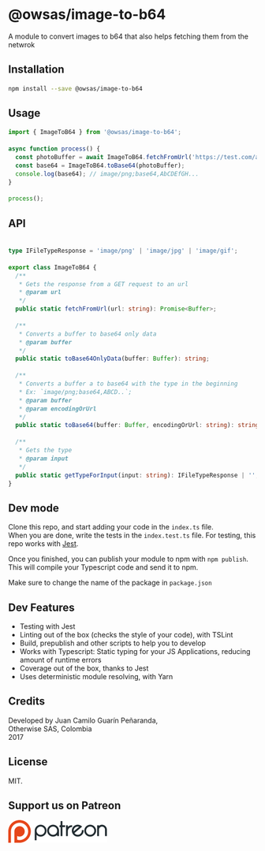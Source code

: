 # @owsas/image-to-b64

A module to convert images to b64 that also helps fetching them from the netwrok

## Installation

```sh
npm install --save @owsas/image-to-b64
```

## Usage

```js
import { ImageToB64 } from '@owsas/image-to-b64';

async function process() {
  const photoBuffer = await ImageToB64.fetchFromUrl('https://test.com/a.png');
  const base64 = ImageToB64.toBase64(photoBuffer);
  console.log(base64); // image/png;base64,AbCDEfGH...
}

process();
```

## API
```ts

type IFileTypeResponse = 'image/png' | 'image/jpg' | 'image/gif';

export class ImageToB64 {
  /**
   * Gets the response from a GET request to an url
   * @param url
   */
  public static fetchFromUrl(url: string): Promise<Buffer>;

  /**
   * Converts a buffer to base64 only data
   * @param buffer
   */
  public static toBase64OnlyData(buffer: Buffer): string;

  /**
   * Converts a buffer a to base64 with the type in the beginning
   * Ex: `image/png;base64,ABCD..`;
   * @param buffer
   * @param encodingOrUrl
   */
  public static toBase64(buffer: Buffer, encodingOrUrl: string): string;

  /**
   * Gets the type
   * @param input
   */
  public static getTypeForInput(input: string): IFileTypeResponse | '';
}
```


## Dev mode

Clone this repo, and start adding your code in the `index.ts` file.  
When you are done, write the tests in the `index.test.ts` file. For testing, this repo works with [Jest](https://facebook.github.io/jest/).

Once you finished, you can publish your module to npm with `npm publish`. This will compile your Typescript code
and send it to npm.

Make sure to change the name of the package in `package.json`

## Dev Features
* Testing with Jest
* Linting out of the box (checks the style of your code), with TSLint
* Build, prepublish and other scripts to help you to develop
* Works with Typescript: Static typing for your JS Applications, reducing amount of runtime errors
* Coverage out of the box, thanks to Jest
* Uses deterministic module resolving, with Yarn

## Credits

Developed by Juan Camilo Guarín Peñaranda,  
Otherwise SAS, Colombia  
2017

## License 

MIT.

## Support us on Patreon
[![patreon](./repo/patreon.png)](https://patreon.com/owsas)
